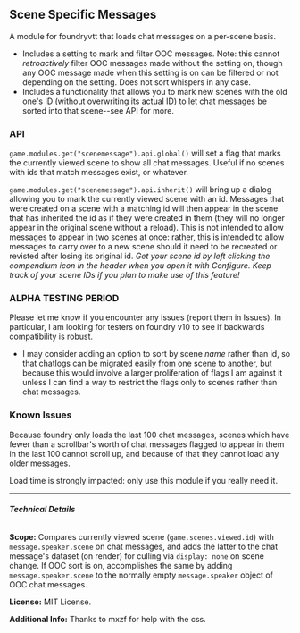 ## Scene Specific Messages
A module for foundryvtt that loads chat messages on a per-scene basis.
- Includes a setting to mark and filter OOC messages. Note: this cannot *retroactively* filter OOC messages made without the setting on, though any OOC message made when this setting is on can be filtered or not depending on the setting. Does not sort whispers in any case.
- Includes a functionality that allows you to mark new scenes with the old one's ID (without overwriting its actual ID) to let chat messages be sorted into that scene--see API for more.

### API
`game.modules.get("scenemessage").api.global()` will set a flag that marks the currently viewed scene to show all chat messages. Useful if no scenes with ids that match messages exist, or whatever.

`game.modules.get("scenemessage").api.inherit()` will bring up a dialog allowing you to mark the currently viewed scene with an id. Messages that were created on a scene with a matching id will then appear in the scene that has inherited the id as if they were created in them (they will no longer appear in the original scene without a reload). This is not intended to allow messages to appear in two scenes at once: rather, this is intended to allow messages to carry over to a new scene should it need to be recreated or revisted after losing its original id. *Get your scene id by left clicking the compendium icon in the header when you open it with Configure. Keep track of your scene IDs if you plan to make use of this feature!*

### ALPHA TESTING PERIOD
Please let me know if you encounter any issues (report them in Issues). In particular, I am looking for testers on foundry v10 to see if backwards compatibility is robust.
- I may consider adding an option to sort by scene *name* rather than id, so that chatlogs can be migrated easily from one scene to another, but because this would involve a larger proliferation of flags I am against it unless I can find a way to restrict the flags only to scenes rather than chat messages.

### Known Issues
Because foundry only loads the last 100 chat messages, scenes which have fewer than a scrollbar's worth of chat messages flagged to appear in them in the last 100 cannot scroll up, and because of that they cannot load any older messages. 

Load time is strongly impacted: only use this module if you really need it.
___
###### **Technical Details**

**Scope:** Compares currently viewed scene (`game.scenes.viewed.id`) with `message.speaker.scene` on chat messages, and adds the latter to the chat message's dataset (on render) for culling via `display: none` on scene change. If OOC sort is on, accomplishes the same by adding `message.speaker.scene` to the normally empty `message.speaker` object of OOC chat messages.

**License:** MIT License.

**Additional Info:** Thanks to mxzf for help with the css.
